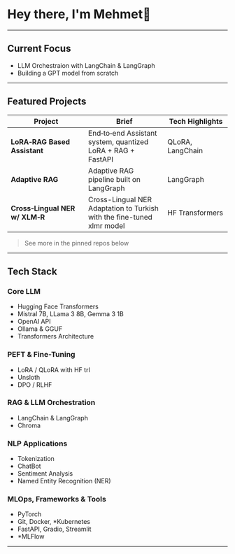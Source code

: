 # Hey there, I'm **Mehmet**👋

---

## Current Focus

- LLM Orchestraion with LangChain & LangGraph
- Building a GPT model from scratch

---

## Featured Projects

| Project                               | Brief                                                                   | Tech Highlights           |
| ------------------------------------- | ----------------------------------------------------------------------- | ------------------------- |
| **LoRA‑RAG Based Assistant**          | End‑to‑end Assistant system, quantized LoRA + RAG + FastAPI             |      QLoRA, LangChain     |
| **Adaptive RAG**                      | Adaptive RAG pipeline built on LangGraph                                |        LangGraph          |
| **Cross‑Lingual NER w/ XLM‑R**        | Cross-Lingual NER Adaptation to Turkish with the fine-tuned xlmr model  |      HF Transformers      |


> See more in the pinned repos below

---

## Tech Stack

### Core LLM
- Hugging Face Transformers
- Mistral 7B, LLama 3 8B, Gemma 3 1B
- OpenAI API
- Ollama & GGUF
- Transformers Architecture

### PEFT & Fine-Tuning
- LoRA / QLoRA with HF trl
- Unsloth
- DPO / RLHF

### RAG & LLM Orchestration
- LangChain & LangGraph
- Chroma

### NLP Applications
- Tokenization 
- ChatBot
- Sentiment Analysis
- Named Entity Recognition (NER)

### MLOps, Frameworks & Tools
- PyTorch
- Git, Docker, *Kubernetes
- FastAPI, Gradio, Streamlit
- *MLFlow

---
